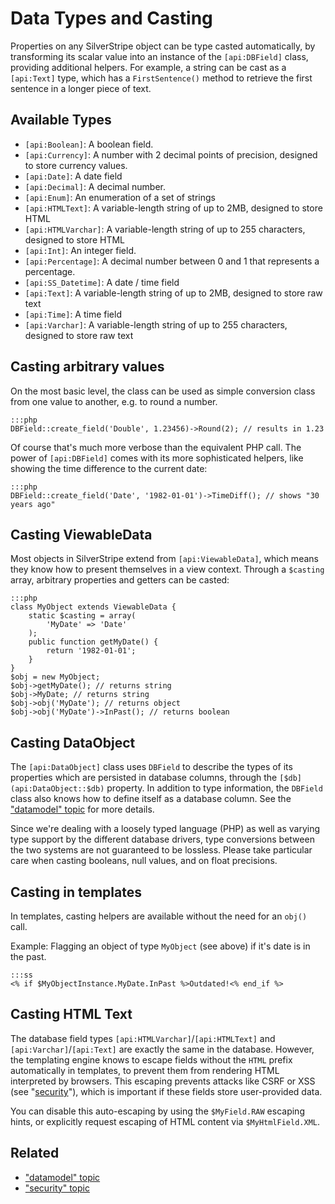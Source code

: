 # Data Types and Casting

Properties on any SilverStripe object can be type casted automatically,
by transforming its scalar value into an instance of the `[api:DBField]` class,
providing additional helpers. For example, a string can be cast as
a `[api:Text]` type, which has a `FirstSentence()` method to retrieve the first
sentence in a longer piece of text.

## Available Types

*  `[api:Boolean]`: A boolean field.
*  `[api:Currency]`: A number with 2 decimal points of precision, designed to store currency values.
*  `[api:Date]`: A date field
*  `[api:Decimal]`: A decimal number.
*  `[api:Enum]`: An enumeration of a set of strings
*  `[api:HTMLText]`: A variable-length string of up to 2MB, designed to store HTML
*  `[api:HTMLVarchar]`: A variable-length string of up to 255 characters, designed to store HTML
*  `[api:Int]`: An integer field.
*  `[api:Percentage]`: A decimal number between 0 and 1 that represents a percentage.
*  `[api:SS_Datetime]`: A date / time field
*  `[api:Text]`: A variable-length string of up to 2MB, designed to store raw text
*  `[api:Time]`: A time field
*  `[api:Varchar]`: A variable-length string of up to 255 characters, designed to store raw text

## Casting arbitrary values

On the most basic level, the class can be used as simple conversion class
from one value to another, e.g. to round a number.

	:::php
	DBField::create_field('Double', 1.23456)->Round(2); // results in 1.23

Of course that's much more verbose than the equivalent PHP call.
The power of `[api:DBField]` comes with its more sophisticated helpers,
like showing the time difference to the current date:

	:::php
	DBField::create_field('Date', '1982-01-01')->TimeDiff(); // shows "30 years ago"

## Casting ViewableData

Most objects in SilverStripe extend from `[api:ViewableData]`,
which means they know how to present themselves in a view context.
Through a `$casting` array, arbitrary properties and getters can be casted:

	:::php
	class MyObject extends ViewableData {
		static $casting = array(
			'MyDate' => 'Date'
		);
		public function getMyDate() {
			return '1982-01-01';
		}
	}
	$obj = new MyObject;
	$obj->getMyDate(); // returns string
	$obj->MyDate; // returns string
	$obj->obj('MyDate'); // returns object
	$obj->obj('MyDate')->InPast(); // returns boolean

## Casting DataObject

The `[api:DataObject]` class uses `DBField` to describe the types of its
properties which are persisted in database columns, through the `[$db](api:DataObject::$db)` property.
In addition to type information, the `DBField` class also knows how to
define itself as a database column. See the ["datamodel" topic](/topics/datamodel#casting) for more details.

<div class="warning" markdown="1">
Since we're dealing with a loosely typed language (PHP)
as well as varying type support by the different database drivers,
type conversions between the two systems are not guaranteed to be lossless.
Please take particular care when casting booleans, null values, and on float precisions.
</div>

## Casting in templates

In templates, casting helpers are available without the need for an `obj()` call.

Example: Flagging an object of type `MyObject` (see above) if it's date is in the past.
	
	:::ss
	<% if $MyObjectInstance.MyDate.InPast %>Outdated!<% end_if %>

## Casting HTML Text

The database field types `[api:HTMLVarchar]`/`[api:HTMLText]` and `[api:Varchar]`/`[api:Text]` 
are exactly the same in the database.  However, the  templating engine knows to escape 
fields without the `HTML` prefix automatically in templates,
to prevent them from rendering HTML interpreted by browsers.
This escaping prevents attacks like CSRF or XSS (see "[security](/topics/security)"),
which is important if these fields store user-provided data.

You can disable this auto-escaping by using the `$MyField.RAW` escaping hints,
or explicitly request escaping of HTML content via `$MyHtmlField.XML`.

## Related

 * ["datamodel" topic](/topics/datamodel)
 * ["security" topic](/topics/security)